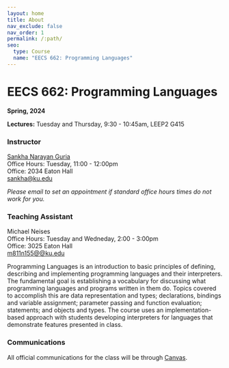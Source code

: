 ```yaml
---
layout: home
title: About
nav_exclude: false
nav_order: 1
permalink: /:path/
seo:
  type: Course
  name: "EECS 662: Programming Languages"
---
```


# EECS 662: Programming Languages

**Spring, 2024**

**Lectures:** Tuesday and Thursday, 9:30 - 10:45am, LEEP2 G415

### Instructor

[Sankha Narayan Guria](https://sankhs.com)<br>
Office Hours: Tuesday, 11:00 - 12:00pm<br>
Office: 2034 Eaton Hall<br>
[sankha@ku.edu](sankha@ku.edu)

_Please email to set an appointment if standard office hours times do not work for you._

### Teaching Assistant

Michael Neises<br>
Office Hours: Tuesday and Wedneday, 2:00 - 3:00pm<br>
Office: 3025 Eaton Hall<br>
[m811n155@@ku.edu](m811n155@@ku.edu)

Programming Languages is an introduction to basic principles of defining, describing and implementing programming languages and their interpreters. The fundamental goal is establishing a vocabulary for discussing what programming languages and programs written in them do. Topics covered to accomplish this are data representation and types; declarations, bindings and variable assignment; parameter passing and function evaluation; statements; and objects and types. The course uses an implementation-based approach with students developing interpreters for languages that demonstrate features presented in class.

### Communications

All official communications for the class will be through [Canvas](https://canvas.ku.edu/courses/110075).
